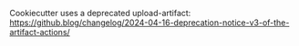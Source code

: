 Cookiecutter uses a deprecated upload-artifact: https://github.blog/changelog/2024-04-16-deprecation-notice-v3-of-the-artifact-actions/

